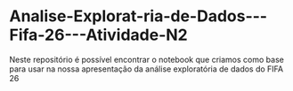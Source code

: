 # Analise-Explorat-ria-de-Dados---Fifa-26---Atividade-N2
Neste repositório é possível encontrar o notebook que criamos como base para usar na nossa apresentação da análise exploratória de dados do FIFA 26
